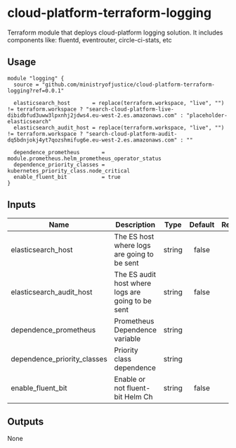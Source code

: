 # cloud-platform-terraform-logging

Terraform module that deploys cloud-platform logging solution. It includes components like: fluentd, eventrouter, circle-ci-stats, etc

## Usage

```hcl
module "logging" {
  source = "github.com/ministryofjustice/cloud-platform-terraform-logging?ref=0.0.1"

  elasticsearch_host       = replace(terraform.workspace, "live", "") != terraform.workspace ? "search-cloud-platform-live-dibidbfud3uww3lpxnhj2jdws4.eu-west-2.es.amazonaws.com" : "placeholder-elasticsearch"
  elasticsearch_audit_host = replace(terraform.workspace, "live", "") != terraform.workspace ? "search-cloud-platform-audit-dq5bdnjokj4yt7qozshmifug6e.eu-west-2.es.amazonaws.com" : ""

  dependence_prometheus       = module.prometheus.helm_prometheus_operator_status
  dependence_priority_classes = kubernetes_priority_class.node_critical
  enable_fluent_bit           = true
}
```

## Inputs

| Name                         | Description                                        | Type | Default | Required |
|------------------------------|----------------------------------------------------|:----:|:-------:|:--------:|
| elasticsearch_host           | The ES host where logs are going to be sent        | string   | false | yes |
| elasticsearch_audit_host     | The ES audit host where logs are going to be sent  | string   | false | no |
| dependence_prometheus        | Prometheus Dependence variable                     | string   |       | yes |
| dependence_priority_classes  | Priority class dependence                          | string   |       | yes |
| enable_fluent_bit            | Enable or not fluent-bit Helm Ch                   | string   | false | yes |

## Outputs

None
